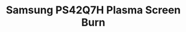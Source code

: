 ---
ee_id: '183'
site: '1'
type: '2'
url: 2007-005-samsung-ps42q7h-plasma-screen-burn1
title: Samsung PS42Q7H Plasma Screen Burn
year: '2007'
display_year: '2007'
medium: Samsung PS42Q7H and DVD player
dims: 27.95 x 41.34 x 3.54 inches
pitch: "​Label text burned into a plasma monitor over time. "
ps: ''
live_url: ''
related: ''
youtube: ''
related_code: ''
imgs: samsung-PS42Q7H-plasma-burn-2007-005-full-database_1.jpg
subheading: ''
download: ''
add_credit: ''
commission: ''
layout: things-i-made
---